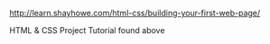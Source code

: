 http://learn.shayhowe.com/html-css/building-your-first-web-page/

HTML & CSS Project Tutorial found above